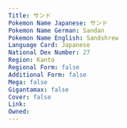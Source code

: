 ```yaml
---
﻿Title: サンド
Pokemon Name Japanese: サンド
Pokemon Name German: Sandan
Pokemon Name English: Sandshrew
Language Card: Japanese
National Dex Number: 27
Region: Kanto
Regional Form: false
Additional Form: false
Mega: false
Gigantamax: false
Cover: false
Link: 
Owned: 
---
```

